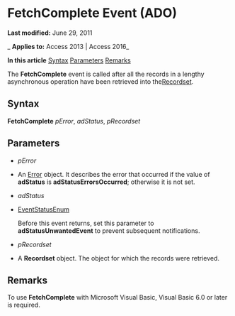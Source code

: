 
# FetchComplete Event (ADO)

 **Last modified:** June 29, 2011

 _ **Applies to:** Access 2013 | Access 2016_

 **In this article**
[Syntax](#sectionSection1)
[Parameters](#sectionSection2)
[Remarks](#sectionSection3)



The  **FetchComplete** event is called after all the records in a lengthy asynchronous operation have been retrieved into the[Recordset](0f963bf8-f066-dc8a-b754-f427de712df1.md).

## Syntax
<a name="sectionSection1"> </a>

 **FetchComplete** _pError_, _adStatus_, _pRecordset_


## Parameters
<a name="sectionSection2"> </a>


-  _pError_
    
- An [Error](97e478bf-8b25-03a8-9358-abba5069cba3.md) object. It describes the error that occurred if the value of **adStatus** is **adStatusErrorsOccurred**; otherwise it is not set.
    
-  _adStatus_
    
- [EventStatusEnum](ae1711bc-2af5-04fd-7d8c-222d8afc9d3d.md)
    
    Before this event returns, set this parameter to  **adStatusUnwantedEvent** to prevent subsequent notifications.
    
-  _pRecordset_
    
- A  **Recordset** object. The object for which the records were retrieved.
    

## Remarks
<a name="sectionSection3"> </a>

To use  **FetchComplete** with Microsoft Visual Basic, Visual Basic 6.0 or later is required.

